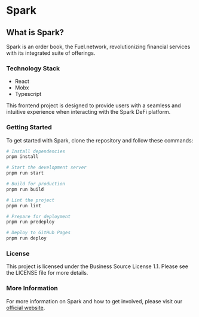 # Spark

## What is Spark?

Spark is an order book, the Fuel.network, revolutionizing financial services with its integrated suite of
offerings.


### Technology Stack

- React
- Mobx
- Typescript

This frontend project is designed to provide users with a seamless and intuitive experience when interacting with the
Spark DeFi platform.

### Getting Started

To get started with Spark, clone the repository and follow these commands:

```bash
# Install dependencies
pnpm install

# Start the development server
pnpm run start

# Build for production
pnpm run build

# Lint the project
pnpm run lint

# Prepare for deployment
pnpm run predeploy

# Deploy to GitHub Pages
pnpm run deploy
```

### License

This project is licensed under the Business Source License 1.1. Please see the LICENSE file for more details.

### More Information

For more information on Spark and how to get involved, please visit our [official website](https://docs.sprk.fi/).
